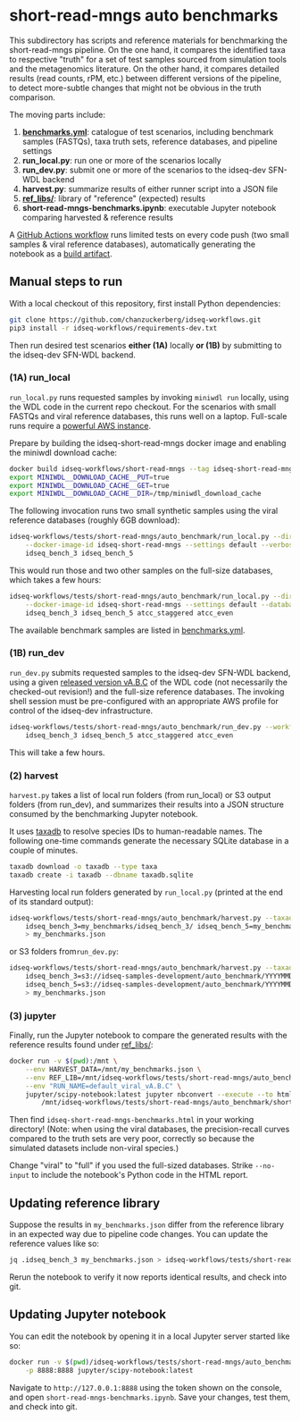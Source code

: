 # short-read-mngs auto benchmarks

This subdirectory has scripts and reference materials for benchmarking the short-read-mngs pipeline. On the one hand, it compares the identified taxa to respective "truth" for a set of test samples sourced from simulation tools and the metagenomics literature. On the other hand, it compares detailed results (read counts, rPM, etc.) between different versions of the pipeline, to detect more-subtle changes that might not be obvious in the truth comparison.

The moving parts include:

1. [**benchmarks.yml**](benchmarks.yml): catalogue of test scenarios, including benchmark samples (FASTQs), taxa truth sets, reference databases, and pipeline settings
2. **run_local.py**: run one or more of the scenarios locally
3. **run_dev.py**: submit one or more of the scenarios to the idseq-dev SFN-WDL backend
4. **harvest.py**: summarize results of either runner script into a JSON file
5. [**ref_libs/**](ref_libs): library of "reference" (expected) results
6. **short-read-mngs-benchmarks.ipynb**: executable Jupyter notebook comparing harvested & reference results

A [GitHub Actions workflow](https://github.com/chanzuckerberg/idseq-workflows/blob/main/.github/workflows/short-read-mngs-viral-benchmarks.yml) runs limited tests on every code push (two small samples & viral reference databases), automatically generating the notebook as a [build artifact](https://github.com/chanzuckerberg/idseq-workflows/actions?query=workflow%3A%22short-read-mngs+viral+benchmarks%22).

## Manual steps to run

With a local checkout of this repository, first install Python dependencies:

```bash
git clone https://github.com/chanzuckerberg/idseq-workflows.git
pip3 install -r idseq-workflows/requirements-dev.txt
```

Then run desired test scenarios **either (1A)** locally **or (1B)** by submitting to the idseq-dev SFN-WDL backend.

### (1A) run_local

`run_local.py` runs requested samples by invoking `miniwdl run` locally, using the WDL code in the current repo checkout. For the scenarios with small FASTQs and viral reference databases, this runs well on a laptop. Full-scale runs require a [powerful AWS instance](https://github.com/chanzuckerberg/idseq-workflows/wiki/Running-WDL-workflows-locally#full-metagenomics-run).

Prepare by building the idseq-short-read-mngs docker image and enabling the miniwdl download cache:

```bash
docker build idseq-workflows/short-read-mngs --tag idseq-short-read-mngs
export MINIWDL__DOWNLOAD_CACHE__PUT=true
export MINIWDL__DOWNLOAD_CACHE__GET=true
export MINIWDL__DOWNLOAD_CACHE__DIR=/tmp/miniwdl_download_cache
```

The following invocation runs two small synthetic samples using the viral reference databases (roughly 6GB download):

```bash
idseq-workflows/tests/short-read-mngs/auto_benchmark/run_local.py --dir my_benchmarks/ \
    --docker-image-id idseq-short-read-mngs --settings default --verbose \
    idseq_bench_3 idseq_bench_5
```

This would run those and two other samples on the full-size databases, which takes a few hours:

```bash
idseq-workflows/tests/short-read-mngs/auto_benchmark/run_local.py --dir my_benchmarks/ \
    --docker-image-id idseq-short-read-mngs --settings default --databases full \
    idseq_bench_3 idseq_bench_5 atcc_staggered atcc_even
```

The available benchmark samples are listed in [benchmarks.yml](benchmarks.yml).

### (1B) run_dev

`run_dev.py` submits requested samples to the idseq-dev SFN-WDL backend, using a given [released version vA.B.C](https://github.com/chanzuckerberg/idseq-workflows/releases) of the WDL code (not necessarily the checked-out revision!) and the full-size reference databases. The invoking shell session must be pre-configured with an appropriate AWS profile for control of the idseq-dev infrastructure.

```bash
idseq-workflows/tests/short-read-mngs/auto_benchmark/run_dev.py --workflow-version vA.B.C \
    idseq_bench_3 idseq_bench_5 atcc_staggered atcc_even
```

This will take a few hours.

### (2) harvest

``harvest.py`` takes a list of local run folders (from run_local) or S3 output folders (from run_dev), and summarizes their results into a JSON structure consumed by the benchmarking Jupyter notebook.

It uses [taxadb](https://github.com/HadrienG/taxadb) to resolve species IDs to human-readable names. The following one-time commands generate the necessary SQLite database in a couple of minutes.

```bash
taxadb download -o taxadb --type taxa
taxadb create -i taxadb --dbname taxadb.sqlite
```

Harvesting local run folders generated by `run_local.py` (printed at the end of its standard output):

```bash
idseq-workflows/tests/short-read-mngs/auto_benchmark/harvest.py --taxadb taxadb.sqlite \
    idseq_bench_3=my_benchmarks/idseq_bench_3/ idseq_bench_5=my_benchmarks/idseq_bench_5/ \
    > my_benchmarks.json
```

or S3 folders from`run_dev.py`:

```bash
idseq-workflows/tests/short-read-mngs/auto_benchmark/harvest.py --taxadb taxadb.sqlite \
    idseq_bench_3=s3://idseq-samples-development/auto_benchmark/YYYYMMDD_HHmmss_default_latest/idseq_bench_3/results/short-read-mngs-A/ \
    idseq_bench_5=s3://idseq-samples-development/auto_benchmark/YYYYMMDD_HHmmss_default_latest/idseq_bench_5/results/short-read-mngs-A/ \
    > my_benchmarks.json
```

### (3) jupyter

Finally, run the Jupyter notebook to compare the generated results with the reference results found under [ref_libs/](ref_libs/):

```bash
docker run -v $(pwd):/mnt \
    --env HARVEST_DATA=/mnt/my_benchmarks.json \
    --env REF_LIB=/mnt/idseq-workflows/tests/short-read-mngs/auto_benchmark/ref_libs/default_viral \
    --env "RUN_NAME=default_viral_vA.B.C" \
    jupyter/scipy-notebook:latest jupyter nbconvert --execute --to html --no-input --output-dir /mnt \
        /mnt/idseq-workflows/tests/short-read-mngs/auto_benchmark/short-read-mngs-benchmarks.ipynb
```

Then find `idseq-short-read-mngs-benchmarks.html` in your working directory! (Note: when using the viral databases, the precision-recall curves compared to the truth sets are very poor, correctly so because the simulated datasets include non-viral species.)

Change "viral" to "full" if you used the full-sized databases. Strike `--no-input` to include the notebook's Python code in the HTML report.

## Updating reference library

Suppose the results in `my_benchmarks.json` differ from the reference library in an expected way due to pipeline code changes. You can update the reference values like so:

```bash
jq .idseq_bench_3 my_benchmarks.json > idseq-workflows/tests/short-read-mngs/auto_benchmark/ref_libs/default_viral/idseq_bench_3.json
```

Rerun the notebook to verify it now reports identical results, and check into git.

## Updating Jupyter notebook

You can edit the notebook by opening it in a local Jupyter server started like so:

```bash
docker run -v $(pwd)/idseq-workflows/tests/short-read-mngs/auto_benchmark:/home/jovyan \
    -p 8888:8888 jupyter/scipy-notebook:latest
```

Navigate to `http://127.0.0.1:8888` using the token shown on the console, and open `short-read-mngs-benchmarks.ipynb`. Save your changes, test them, and check into git.
